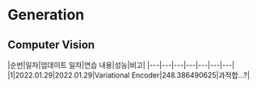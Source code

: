 # Generation

## Computer Vision


|순번|일자|업데이트 일자|연습 내용|성능|비고|
|---|---|---|---|---|---|---|
|1|2022.01.29|2022.01.29|Variational Encoder|248.386490625|과적합...?|

